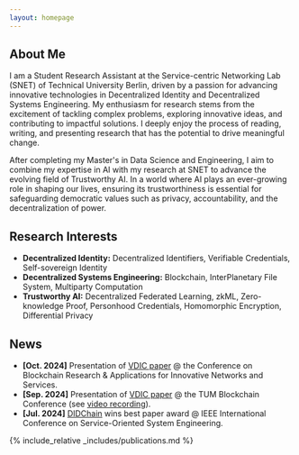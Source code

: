 ```yaml
---
layout: homepage
---
```


## About Me

I am a Student Research Assistant at the Service-centric Networking Lab (SNET) of Technical University Berlin, driven by a passion for advancing innovative technologies in Decentralized Identity and Decentralized Systems Engineering. 
My enthusiasm for research stems from the excitement of tackling complex problems, exploring innovative ideas, and contributing to impactful solutions. 
I deeply enjoy the process of reading, writing, and presenting research that has the potential to drive meaningful change.

After completing my Master's in Data Science and Engineering, I aim to combine my expertise in AI with my research at SNET to advance the evolving field of Trustworthy AI.
In a world where AI plays an ever-growing role in shaping our lives, ensuring its trustworthiness is essential for safeguarding democratic values such as privacy, accountability, and the decentralization of power.

## Research Interests

- **Decentralized Identity:** Decentralized Identifiers, Verifiable Credentials, Self-sovereign Identity
- **Decentralized Systems Engineering:** Blockchain, InterPlanetary File System, Multiparty Computation
- **Trustworthy AI:** Decentralized Federated Learning, zkML, Zero-knowledge Proof, Personhood Credentials, Homomorphic Encryption, Differential Privacy

## News

- **[Oct. 2024]** Presentation of [VDIC paper](https://ieeexplore.ieee.org/abstract/document/10732266) @ the Conference on Blockchain Research & Applications for Innovative Networks and Services.
- **[Sep. 2024]** Presentation of [VDIC paper](https://ieeexplore.ieee.org/abstract/document/10732266) @ the TUM Blockchain Conference (see [video recording](https://www.youtube.com/watch?v=cieSpOdJZVs)).
- **[Jul. 2024]** [DIDChain](https://ieeexplore.ieee.org/document/10685340) wins best paper award @ IEEE International Conference on Service-Oriented System Engineering.

{% include_relative _includes/publications.md %}
